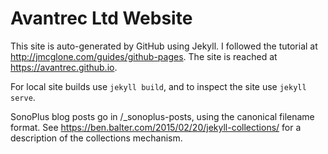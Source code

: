 # Avantrec Ltd Website

This site is auto-generated by GitHub using Jekyll. I followed the tutorial at http://jmcglone.com/guides/github-pages. The site is reached at https://avantrec.github.io.

For local site builds use `jekyll build`, and to inspect the site use `jekyll serve`.

SonoPlus blog posts go in /_sonoplus-posts, using the canonical filename format. See https://ben.balter.com/2015/02/20/jekyll-collections/ for a description of the collections mechanism.
